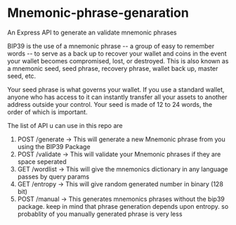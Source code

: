 # Mnemonic-phrase-genaration
An Express API to generate an validate mnemonic phrases

BIP39 is the use of a mnemonic phrase -- a group of easy to remember words -- to serve as a back up to recover your wallet and coins in the event your wallet becomes compromised, lost, or destroyed. This is also known as a mnemonic seed, seed phrase, recovery phrase, wallet back up, master seed, etc. 

Your seed phrase is what governs your wallet. If you use a standard wallet, anyone who has access to it can instantly transfer all your assets to another address outside your control. Your seed is made of 12 to 24 words, the order of which is important.

The list of API u can use in this repo are

1. POST  /generate  -> This will generate a new Mnemonic phrase from you using the BIP39 Package
2. POST /validate   -> This will validate your Mnemonic phrases if they are space seperated
3. GET /wordlist    -> This will give the mnemonics dictionary in any language passes by query params
4. GET /entropy     -> This will give random generated number in binary (128 bit)
5. POST /manual     -> This generates mnemonics phrases without the bip39 package. keep in mind that phrase generation depends upon entropy. so probablity of you manually generated phrase is very less


